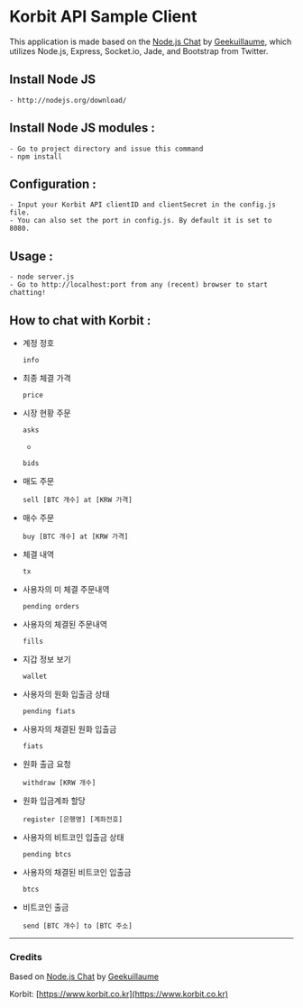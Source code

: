 Korbit API Sample Client
===

This application is made based on the [Node.js Chat](https://github.com/geekuillaume/Node.js-Chat) by [Geekuillaume](http://geekuillau.me/), which utilizes Node.js, Express, Socket.io, Jade, and Bootstrap from Twitter.

## Install Node JS
    - http://nodejs.org/download/

## Install Node JS modules :
    
    - Go to project directory and issue this command
    - npm install

## Configuration :

    - Input your Korbit API clientID and clientSecret in the config.js file.
    - You can also set the port in config.js. By default it is set to 8080.

## Usage :

    - node server.js
    - Go to http://localhost:port from any (recent) browser to start chatting!

## How to chat with Korbit :
  
  - 계정 정호

        info
  
  - 최종 체결 가격

        price

  - 시장 현황 주문

        asks

    -

        bids

  - 매도 주문

        sell [BTC 개수] at [KRW 가격]

  - 매수 주문

        buy [BTC 개수] at [KRW 가격]

  - 체결 내역
 
        tx

  - 사용자의 미 체결 주문내역

        pending orders

  - 사용자의 체결된 주문내역

        fills
  
  - 지갑 정보 보기 
  
        wallet

  - 사용자의 원화 입출금 상태

        pending fiats

  - 사용자의 채결된 원화 입출금

        fiats

  - 원화 출금 요청
    
        withdraw [KRW 개수]

  - 원화 입금계좌 할당
  
        register [은행명] [계좌전호]

  - 사용자의 비트코인 입출금 상태
  
        pending btcs

  - 사용자의 채결된 비트코인 입출금
  
        btcs

  - 비트코인 출금

        send [BTC 개수] to [BTC 주소]

---

### Credits

Based on [Node.js Chat](https://github.com/geekuillaume/Node.js-Chat) by [Geekuillaume](http://geekuillau.me/)

Korbit: [https://www.korbit.co.kr](https://www.korbit.co.kr)